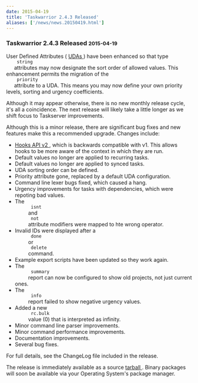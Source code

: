 ```yaml
---
date: 2015-04-19
title: 'Taskwarrior 2.4.3 Released'
aliases: ['/news/news.20150419.html']
---
```

<div class="col-md-8 main">
 <div class="row">
  <h3>
   Taskwarrior 2.4.3 Released
   <small>
    2015-04-19
   </small>
  </h3>
  <p>
   User Defined Attributes (
   <a href="/docs/udas.html">
    UDAs
   </a>
   ) have
            been enhanced so that type
   <code>
    string
   </code>
   attributes may now
            designate the sort order of allowed values.  This enhancement permits
            the migration of the
   <code>
    priority
   </code>
   attribute to a UDA.
            This means you may now define your own priority levels, sorting and
            urgency coefficients.
  </p>
  <p>
   Although it may appear otherwise, there is no new monthly release cycle,
            it's all a coincidence.  The next release will likely take a little
            longer as we shift focus to Taskserver improvements.
  </p>
  <p>
   Although this is a minor release, there are significant bug fixes
            and new features make this a recommended upgrade.  Changes include:
  </p>
  <p>
   <ul>
    <li>
     <a href="/docs/design/hooks2.html">
      Hooks API v2
     </a>
     , which is backwards compatible with v1. This allows hooks to be more aware of the context in which they are run.
    </li>
    <li>
     Default values no longer are applied to recurring tasks.
    </li>
    <li>
     Default values no longer are applied to synced tasks.
    </li>
    <li>
     UDA sorting order can be defined.
    </li>
    <li>
     Priority attribute gone, replaced by a default UDA configuration.
    </li>
    <li>
     Command line lexer bugs fixed, which caused a hang.
    </li>
    <li>
     Urgency improvements for tasks with dependencies, which were repoting bad values.
    </li>
    <li>
     The
     <code>
      isnt
     </code>
     and
     <code>
      not
     </code>
     attribute modifiers were mapped to hte wrong operator.
    </li>
    <li>
     Invalid IDs were displayed after a
     <code>
      done
     </code>
     or
     <code>
      delete
     </code>
     command.
    </li>
    <li>
     Example export scripts have been updated so they work again.
    </li>
    <li>
     The
     <code>
      summary
     </code>
     report can now be configured to show old projects, not just current ones.
    </li>
    <li>
     The
     <code>
      info
     </code>
     report failed to show negative urgency values.
    </li>
    <li>
     Added a new
     <code>
      rc.bulk
     </code>
     value (0) that is interpreted as infinity.
    </li>
    <li>
     Minor command line parser improvements.
    </li>
    <li>
     Minor command performance improvements.
    </li>
    <li>
     Documentation improvements.
    </li>
    <li>
     Several bug fixes.
    </li>
   </ul>
   For full details, see the ChangeLog file included in the release.
  </p>
  <p>
   The release is immediately available as a source
   <a href="/download/task-latest.tar.gz">
    tarball
   </a>
   .
            Binary packages will soon be available via your Operating System's
            package manager.
  </p>
 </div>
</div>


